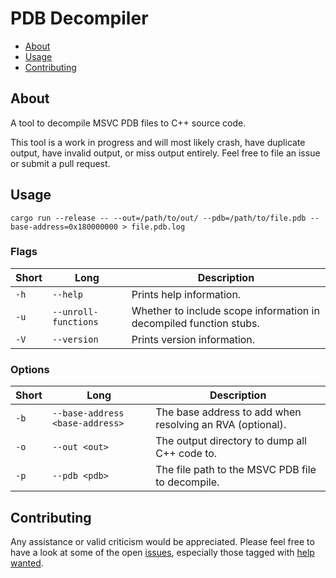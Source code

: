 # PDB Decompiler

* [About](#about)
* [Usage](#usage)
* [Contributing](#contributing)

## About

A tool to decompile MSVC PDB files to C++ source code.

This tool is a work in progress and will most likely crash, have duplicate output, have invalid output, or miss output entirely. Feel free to file an issue or submit a pull request.

## Usage

```
cargo run --release -- --out=/path/to/out/ --pdb=/path/to/file.pdb --base-address=0x180000000 > file.pdb.log
```

### Flags

| Short | Long | Description |
|-|-|-|
| `-h` | `--help` | Prints help information. |
| `-u` | `--unroll-functions` | Whether to include scope information in decompiled function stubs. |
| `-V` | `--version` | Prints version information. |

### Options

| Short | Long | Description |
|-|-|-|
| `-b` | `--base-address <base-address>` | The base address to add when resolving an RVA (optional). |
| `-o` | `--out <out>` | The output directory to dump all C++ code to. |
| `-p` | `--pdb <pdb>` | The file path to the MSVC PDB file to decompile. |

## Contributing

Any assistance or valid criticism would be appreciated. Please feel free to have a look at some of the open [issues](https://github.com/camden-smallwood/pdb-decompiler/issues), especially those tagged with [help wanted](https://github.com/camden-smallwood/pdb-decompiler/issues?q=is%3Aissue+is%3Aopen+label%3A"help+wanted").
